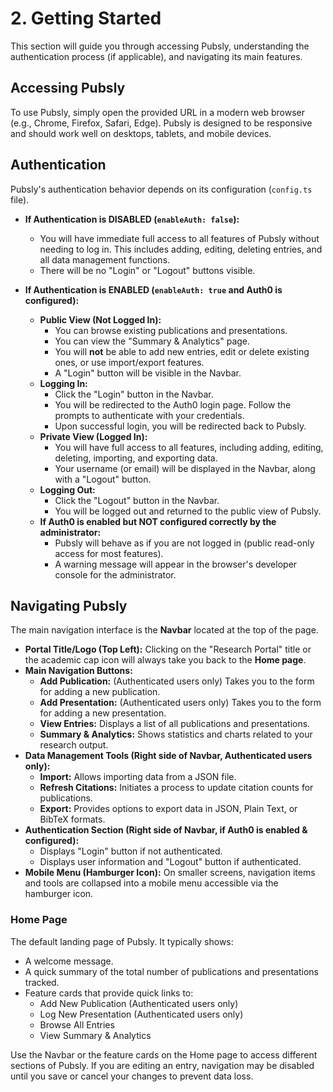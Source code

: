 # 2. Getting Started

This section will guide you through accessing Pubsly, understanding the authentication process (if applicable), and navigating its main features.

## Accessing Pubsly

To use Pubsly, simply open the provided URL in a modern web browser (e.g., Chrome, Firefox, Safari, Edge). Pubsly is designed to be responsive and should work well on desktops, tablets, and mobile devices.

## Authentication

Pubsly's authentication behavior depends on its configuration (`config.ts` file).

*   **If Authentication is DISABLED (`enableAuth: false`):**
    *   You will have immediate full access to all features of Pubsly without needing to log in. This includes adding, editing, deleting entries, and all data management functions.
    *   There will be no "Login" or "Logout" buttons visible.

*   **If Authentication is ENABLED (`enableAuth: true` and Auth0 is configured):**
    *   **Public View (Not Logged In):**
        *   You can browse existing publications and presentations.
        *   You can view the "Summary & Analytics" page.
        *   You will **not** be able to add new entries, edit or delete existing ones, or use import/export features.
        *   A "Login" button will be visible in the Navbar.
    *   **Logging In:**
        *   Click the "Login" button in the Navbar.
        *   You will be redirected to the Auth0 login page. Follow the prompts to authenticate with your credentials.
        *   Upon successful login, you will be redirected back to Pubsly.
    *   **Private View (Logged In):**
        *   You will have full access to all features, including adding, editing, deleting, importing, and exporting data.
        *   Your username (or email) will be displayed in the Navbar, along with a "Logout" button.
    *   **Logging Out:**
        *   Click the "Logout" button in the Navbar.
        *   You will be logged out and returned to the public view of Pubsly.
    *   **If Auth0 is enabled but NOT configured correctly by the administrator:**
        *   Pubsly will behave as if you are not logged in (public read-only access for most features).
        *   A warning message will appear in the browser's developer console for the administrator.

## Navigating Pubsly

The main navigation interface is the **Navbar** located at the top of the page.

*   **Portal Title/Logo (Top Left):** Clicking on the "Research Portal" title or the academic cap icon will always take you back to the **Home page**.
*   **Main Navigation Buttons:**
    *   **Add Publication:** (Authenticated users only) Takes you to the form for adding a new publication.
    *   **Add Presentation:** (Authenticated users only) Takes you to the form for adding a new presentation.
    *   **View Entries:** Displays a list of all publications and presentations.
    *   **Summary & Analytics:** Shows statistics and charts related to your research output.
*   **Data Management Tools (Right side of Navbar, Authenticated users only):**
    *   **Import:** Allows importing data from a JSON file.
    *   **Refresh Citations:** Initiates a process to update citation counts for publications.
    *   **Export:** Provides options to export data in JSON, Plain Text, or BibTeX formats.
*   **Authentication Section (Right side of Navbar, if Auth0 is enabled & configured):**
    *   Displays "Login" button if not authenticated.
    *   Displays user information and "Logout" button if authenticated.
*   **Mobile Menu (Hamburger Icon):** On smaller screens, navigation items and tools are collapsed into a mobile menu accessible via the hamburger icon.

### Home Page

The default landing page of Pubsly. It typically shows:
*   A welcome message.
*   A quick summary of the total number of publications and presentations tracked.
*   Feature cards that provide quick links to:
    *   Add New Publication (Authenticated users only)
    *   Log New Presentation (Authenticated users only)
    *   Browse All Entries
    *   View Summary & Analytics

Use the Navbar or the feature cards on the Home page to access different sections of Pubsly. If you are editing an entry, navigation may be disabled until you save or cancel your changes to prevent data loss.
